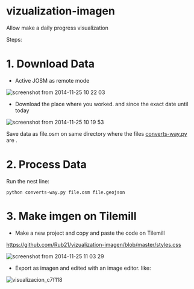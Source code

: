 vizualization-imagen
====================
Allow make a  daily progress visualization

Steps:

# 1. Download Data

- Active JOSM as remote mode

![screenshot from 2014-11-25 10 22 03](https://cloud.githubusercontent.com/assets/1152236/5185379/138afea8-748d-11e4-801a-19d7dbc2b99e.png)


- Download the place where you worked. and since the exact date until today


![screenshot from 2014-11-25 10 19 53](https://cloud.githubusercontent.com/assets/1152236/5185328/a2dd6b1e-748c-11e4-9ae9-efb4625ab0ad.png)

Save data as file.osm on same directory where the files [converts-way.py](https://github.com/Rub21/vizualization-imagen/blob/master/converts-way.py) are . 

# 2. Process Data

Run the nest line: 

`python converts-way.py file.osm file.geojson`

# 3. Make imgen on Tilemill

- Make a new project and copy and paste the code on Tilemill

https://github.com/Rub21/vizualization-imagen/blob/master/styles.css

![screenshot from 2014-11-25 11 03 29](https://cloud.githubusercontent.com/assets/1152236/5186183/b6822596-7492-11e4-8147-9a34bc5b5f68.png)


- Export as imagen and edited with an image editor. like:

![visualizacion_c7f118](https://cloud.githubusercontent.com/assets/5991158/4525793/41fc1828-4d58-11e4-818d-dd790e83914e.png)
